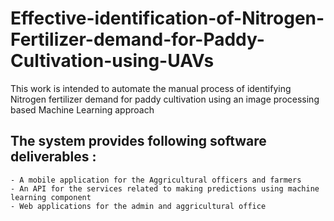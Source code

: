 # Effective-identification-of-Nitrogen-Fertilizer-demand-for-Paddy-Cultivation-using-UAVs

This work is intended to automate the manual process of identifying Nitrogen fertilizer demand for paddy cultivation using an image processing based Machine Learning approach

## The system provides following software deliverables :
    - A mobile application for the Aggricultural officers and farmers
    - An API for the services related to making predictions using machine learning component
    - Web applications for the admin and aggricultural office


